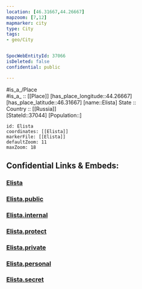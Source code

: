 ```yaml
---
location: [46.31667,44.26667] 
mapzoom: [7,12] 
mapmarker: city 
type: City
tags:
- geo/City


SpocWebEntityId: 37066
isDeleted: false
confidential: public

---
```

#is_a_/Place  
#is_a_ :: [[Place]] 
[has_place_longitude::44.26667] 
[has_place_latitude::46.31667] 
[name::Elista] 
State ::  
Country :: [[Russia]]  
[StateId::37044] 
[Population::] 



```leaflet
id: Elista
coordinates: [[Elista]] 
markerFile: [[Elista]] 
defaultZoom: 11 
maxZoom: 18
```


## Confidential Links & Embeds: 

### [Elista](/_Standards/Earth/Continent/Europe/Europe~East/Russia/Russia~South/Kalmykia~Republic/City/Elista.md) 

### [Elista.public](/_public/Earth/Continent/Europe/Europe~East/Russia/Russia~South/Kalmykia~Republic/City/Elista.public.md) 

### [Elista.internal](/_internal/Earth/Continent/Europe/Europe~East/Russia/Russia~South/Kalmykia~Republic/City/Elista.internal.md) 

### [Elista.protect](/_protect/Earth/Continent/Europe/Europe~East/Russia/Russia~South/Kalmykia~Republic/City/Elista.protect.md) 

### [Elista.private](/_private/Earth/Continent/Europe/Europe~East/Russia/Russia~South/Kalmykia~Republic/City/Elista.private.md) 

### [Elista.personal](/_personal/Earth/Continent/Europe/Europe~East/Russia/Russia~South/Kalmykia~Republic/City/Elista.personal.md) 

### [Elista.secret](/_secret/Earth/Continent/Europe/Europe~East/Russia/Russia~South/Kalmykia~Republic/City/Elista.secret.md)

